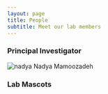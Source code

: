 ```yaml
---
layout: page
title: People
subtitle: Meet our lab members
---
```


### Principal Investigator
![nadya](/assets/img/nadya.png)
Nadya Mamoozadeh


### Lab Mascots

